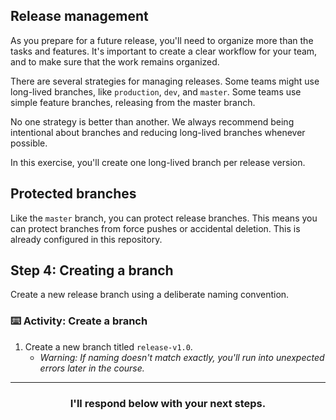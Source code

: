 ## Release management

As you prepare for a future release, you'll need to organize more than the tasks and features. It's important to create a clear workflow for your team, and to make sure that the work remains organized.

There are several strategies for managing releases. Some teams might use long-lived branches, like `production`, `dev`, and `master`. Some teams use simple feature branches, releasing from the master branch.

No one strategy is better than another. We always recommend being intentional about branches and reducing long-lived branches whenever possible.

In this exercise, you'll create one long-lived branch per release version.

## Protected branches

Like the `master` branch, you can protect release branches. This means you can protect branches from force pushes or accidental deletion. This is already configured in this repository.

## Step 4: Creating a branch

Create a new release branch using a deliberate naming convention.

### :keyboard: Activity: Create a branch

1. Create a new branch titled `release-v1.0`.
    - _Warning: If naming doesn't match exactly, you'll run into unexpected errors later in the course._

<hr>
<h3 align="center">I'll respond below with your next steps.</h3>
